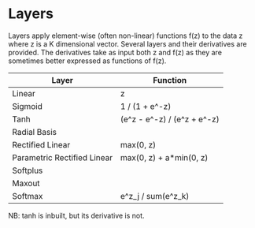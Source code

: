 Layers
======

Layers apply element-wise (often non-linear) functions f(z) to the data z where z is a K dimensional vector.
Several layers and their derivatives are provided.
The derivatives take as input both z and f(z) as they are sometimes better expressed as functions of f(z).

| Layer                       | Function                    |
| --------------------------- | --------------------------- |
| Linear                      | z                           |
| Sigmoid                     | 1 / (1 + e^-z)              |
| Tanh                        | (e^z - e^-z) / (e^z + e^-z) |
| Radial Basis                |                             | TODO
| Rectified Linear            | max(0, z)                   | TODO
| Parametric Rectified Linear | max(0, z) + a\*min(0, z)    | TODO
| Softplus                    |                             | TODO
| Maxout                      |                             | TODO
| Softmax                     | e^z_j / sum(e^z_k)          |

NB: tanh is inbuilt, but its derivative is not.

